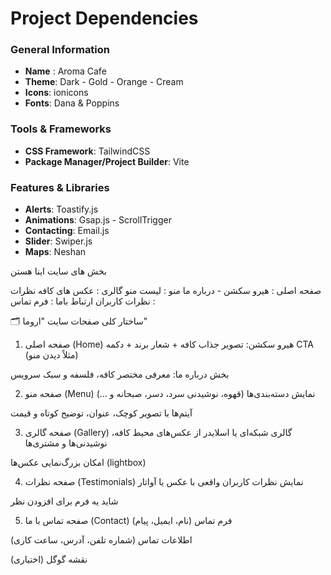 # Project Dependencies

### General Information

- **Name** : Aroma Cafe
- **Theme**: Dark - Gold - Orange - Cream
- **Icons**: ionicons
- **Fonts**: Dana & Poppins

### Tools & Frameworks

- **CSS Framework**: TailwindCSS
- **Package Manager/Project Builder**: Vite

### Features & Libraries

- **Alerts**: Toastify.js
- **Animations**: Gsap.js - ScrollTrigger
- **Contacting**: Email.js
- **Slider**: Swiper.js
- **Maps**: Neshan

<!--  -->

بخش های سایت اینا هستن

صفحه اصلی : هیرو سکشن - درباره ما
منو : لیست منو
گالری : عکس های کافه
نظرات : نظرات کاربران
ارتباط باما : فرم تماس

🗂 ساختار کلی صفحات سایت "اروما"

1. صفحه اصلی (Home)
   هیرو سکشن: تصویر جذاب کافه + شعار برند + دکمه CTA (مثلاً دیدن منو)

بخش درباره ما: معرفی مختصر کافه، فلسفه و سبک سرویس

2. صفحه منو (Menu)
   نمایش دسته‌بندی‌ها (قهوه، نوشیدنی سرد، دسر، صبحانه و ...)

آیتم‌ها با تصویر کوچک، عنوان، توضیح کوتاه و قیمت

3. صفحه گالری (Gallery)
   گالری شبکه‌ای یا اسلایدر از عکس‌های محیط کافه، نوشیدنی‌ها و مشتری‌ها

امکان بزرگ‌نمایی عکس‌ها (lightbox)

4. صفحه نظرات (Testimonials)
   نمایش نظرات کاربران واقعی با عکس یا آواتار

شاید یه فرم برای افزودن نظر

5. صفحه تماس با ما (Contact)
   فرم تماس (نام، ایمیل، پیام)

اطلاعات تماس (شماره تلفن، آدرس، ساعت کاری)

نقشه گوگل (اختیاری)

<!--  -->
